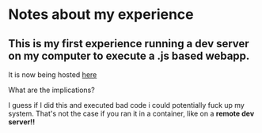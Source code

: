 # Notes about my experience

## This is my first experience running a dev server on my computer to execute a .js based webapp.

It is now being hosted [here](http://localhost:3000)

What are the implications?

I guess if I did this and executed bad code i could potentially fuck up my system.  That's not the case if you ran it in a container, like on a **remote dev server!!**